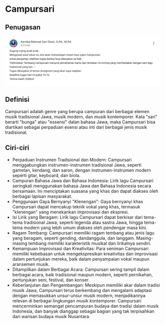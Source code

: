 # Campursari

## Penugasan

![Penugasan](Penugasan.png)

## Definisi

Campursari adalah genre yang berupa campuran dari berbagai elemen musik tradisional Jawa, musik modern, dan musik kontemporer. Kata "sari" berarti "bunga" atau "essensi" dalan bahasa Jawa, maka Campursari bisa diartikan sebagai perpaduan esensi atau inti dari berbagai jenis musik tradisional.

## Ciri-ciri

- Perpaduan Instrumen Tradisional dan Modern:
Campursari menggabungkan instrumen-instrumen tradisional Jawa, seperti gamelan, kendang, dan saron, dengan instrumen-instrumen modern seperti gitar, keyboard, dan biola.
- Campuran Bahasa Jawa dan Bahasa Indonesia:
Lirik lagu Campursari seringkali menggunakan bahasa Jawa dan Bahasa Indonesia secara bersamaan. Ini menciptakan suasana yang khas dan dapat diakses oleh berbagai lapisan masyarakat.
- Penggunaan Gaya Bernyanyi "Klenengan":
Gaya bernyanyi khas Campursari dapat mencakup teknik vokal yang khas, termasuk "klenengan" yang menekankan improvisasi dan ekspresi.
- Isi Lirik yang Beragam:
Lirik lagu Campursari dapat berkisar dari tema-tema tradisional Jawa, seperti legenda atau sastra Jawa, hingga tema-tema modern yang lebih umum diakses oleh pendengar masa kini.
- Ragam Tembang:
Campursari memiliki ragam tembang atau jenis lagu yang beragam, seperti gending, dandanggula, dan langgam. Masing-masing tembang memiliki karakteristik musikal dan lirikalnya sendiri.
- Kemampuan Improvisasi dan Kreativitas:
Para seniman Campursari memiliki kebebasan untuk mengekspresikan kreativitas dan improvisasi dalam pertunjukan mereka, baik dalam penyampaian vokal maupun aransemen musik.
- Ditampilkan dalam Berbagai Acara:
Campursari sering tampil dalam berbagai acara, baik tradisional maupun modern, seperti pernikahan, pertunjukan seni, festival, dan konser.
- Keberlanjutan dan Pengembangan:
Meskipun memiliki akar dalam tradisi musik Jawa, Campursari terus berkembang dan mengalami adaptasi dengan memasukkan unsur-unsur musik modern, menjadikannya relevan di berbagai lingkungan musik kontemporer.
Campursari mencerminkan semangat pencampuran budaya dan tradisi dalam musik Indonesia, dan banyak dianggap sebagai bagian yang tak terpisahkan dari warisan budaya musik Nusantara.